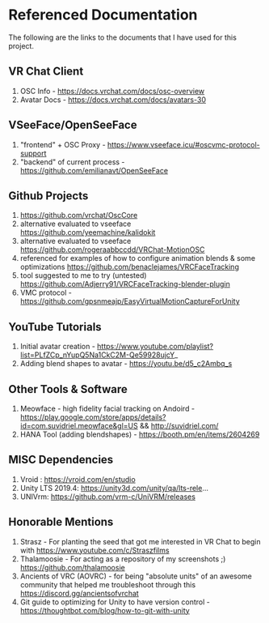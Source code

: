 # Referenced Documentation
The following are the links to the documents that I have used for this project. 

## VR Chat Client
1. OSC Info -  https://docs.vrchat.com/docs/osc-overview
2. Avatar Docs - https://docs.vrchat.com/docs/avatars-30

## VSeeFace/OpenSeeFace
1. "frontend" + OSC Proxy - https://www.vseeface.icu/#oscvmc-protocol-support
2. "backend" of current process - https://github.com/emilianavt/OpenSeeFace

## Github Projects
1. https://github.com/vrchat/OscCore
2. alternative evaluated to vseeface https://github.com/yeemachine/kalidokit
3. alternative evaluated to vseeface https://github.com/rogeraabbccdd/VRChat-MotionOSC
4. referenced for examples of how to configure animation blends & some optimizations https://github.com/benaclejames/VRCFaceTracking
5. tool suggested to me to try (untested) https://github.com/Adjerry91/VRCFaceTracking-blender-plugin
6. VMC protocol - https://github.com/gpsnmeajp/EasyVirtualMotionCaptureForUnity

## YouTube Tutorials
1. Initial avatar creation - https://www.youtube.com/playlist?list=PLfZCp_nYupQ5Na1CkC2M-Qe59928ujcY_
2. Adding blend shapes to avatar - https://youtu.be/d5_c2Ambq_s


## Other Tools & Software
1. Meowface - high fidelity facial tracking on Andoird - https://play.google.com/store/apps/details?id=com.suvidriel.meowface&gl=US && http://suvidriel.com/
2. HANA Tool (adding blendshapes) - https://booth.pm/en/items/2604269

## MISC Dependencies
1. Vroid : https://vroid.com/en/studio 
2. Unity LTS 2019.4: https://unity3d.com/unity/qa/lts-rele...
3. UNIVrm: https://github.com/vrm-c/UniVRM/releases 

## Honorable Mentions
1. Strasz - For planting the seed that got me interested in VR Chat to begin with https://www.youtube.com/c/Straszfilms
2. Thalamoosie - For acting as a repository of my screenshots ;) https://github.com/thalamoosie
3. Ancients of VRC (AOVRC) - for being "absolute units" of an awesome community that helped me troubleshoot through this https://discord.gg/ancientsofvrchat
4. Git guide to optimizing for Unity to have version control - https://thoughtbot.com/blog/how-to-git-with-unity